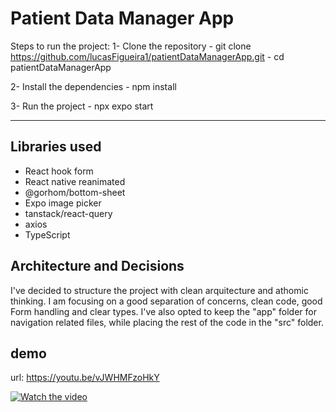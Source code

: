 # Patient Data Manager App

Steps to run the project:
1- Clone the repository
     - git clone https://github.com/lucasFigueira1/patientDataManagerApp.git
     - cd patientDataManagerApp

2- Install the dependencies
     - npm install

3- Run the project
     - npx expo start

--------------------------

## Libraries used
- React hook form
- React native reanimated
- @gorhom/bottom-sheet
- Expo image picker
- tanstack/react-query
- axios
- TypeScript

## Architecture and Decisions
I've decided to structure the project with clean arquitecture and athomic thinking.
I am focusing on a good separation of concerns, clean code, good Form handling and clear types.
I've also opted to keep the "app" folder for navigation related files, while placing the rest of the code in the "src" folder.

## demo
url: https://youtu.be/vJWHMFzoHkY

[![Watch the video](https://img.youtube.com/vi/vJWHMFzoHkY/0.jpg)](https://www.youtube.com/watch?v=vJWHMFzoHkY)
